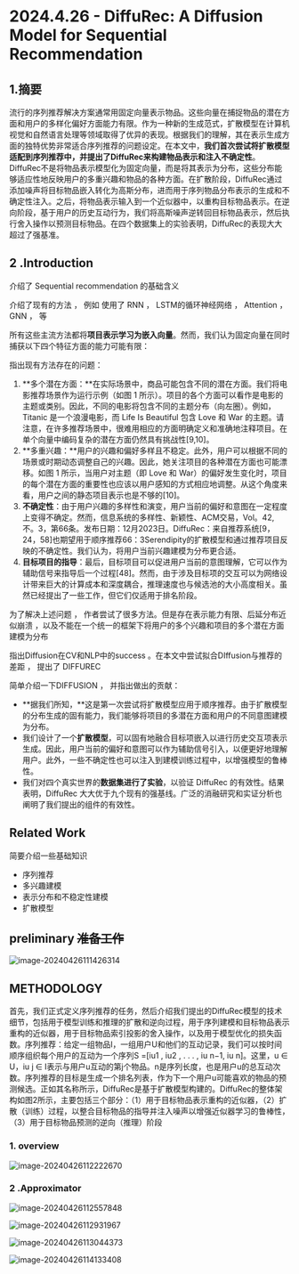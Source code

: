 # 2024.4.26 - DiffuRec: A Diffusion Model for Sequential Recommendation

## 1.摘要

流行的序列推荐解决方案通常用固定向量表示物品。这些向量在捕捉物品的潜在方面和用户的多样化偏好方面能力有限。作为一种新的生成范式，扩散模型在计算机视觉和自然语言处理等领域取得了优异的表现。根据我们的理解，其在表示生成方面的独特优势非常适合序列推荐的问题设定。在本文中，**我们首次尝试将扩散模型适配到序列推荐中，**并提出了**DiffuRec来构建物品表示和注入不确定性**。DiffuRec不是将物品表示模型化为固定向量，而是将其表示为分布，这些分布能够适应性地反映用户的多重兴趣和物品的各种方面。在扩散阶段，DiffuRec通过添加噪声将目标物品嵌入转化为高斯分布，进而用于序列物品分布表示的生成和不确定性注入。之后，将物品表示输入到一个近似器中，以重构目标物品表示。在逆向阶段，基于用户的历史互动行为，我们将高斯噪声逆转回目标物品表示，然后执行舍入操作以预测目标物品。在四个数据集上的实验表明，DiffuRec的表现大大超过了强基准。

## 2 .Introduction

介绍了 Sequential recommendation  的基础含义

介绍了现有的方法 ， 例如 使用了 RNN ， LSTM的循环神经网络 ， Attention  ， GNN ， 等

所有这些主流方法都将**项目表示学习为嵌入向量**。然而，我们认为固定向量在同时捕获以下四个特征方面的能力可能有限：

指出现有方法存在的问题：

1. **多个潜在方面：**在实际场景中，商品可能包含不同的潜在方面。我们将电影推荐场景作为运行示例（如图 1 所示）。项目的各个方面可以看作是电影的主题或类别。因此，不同的电影将包含不同的主题分布（向左圈）。例如，Titanic 是一个浪漫电影，而 Life Is Beautiful 包含 Love 和 War 的主题。请注意，在许多推荐场景中，很难用相应的方面明确定义和准确地注释项目。在单个向量中编码复杂的潜在方面仍然具有挑战性[9,10]。
2. **多重兴趣：**用户的兴趣和偏好多样且不稳定。此外，用户可以根据不同的场景或时期动态调整自己的兴趣。因此，她关注项目的各种潜在方面也可能漂移。如图 1 所示，当用户对主题（即 Love 和 War）的偏好发生变化时，项目的每个潜在方面的重要性也应该以用户感知的方式相应地调整。从这个角度来看，用户之间的静态项目表示也是不够的[10]。
3. **不确定性**：由于用户兴趣的多样性和演变，用户当前的偏好和意图在一定程度上变得不确定。然而，信息系统的多样性、新颖性、ACM交易，Vol。42, 不。3，第66条。发布日期：12月2023日。DiffuRec：来自推荐系统[9，24，58]也期望用于顺序推荐66：3Serendipity的扩散模型和通过推荐项目反映的不确定性。我们认为，将用户当前兴趣建模为分布更合适。
4. **目标项目的指导**：最后，目标项目可以促进用户当前的意图理解，它可以作为辅助信号来指导后一个过程[48]。然而，由于涉及目标项的交互可以为网络设计带来巨大的计算成本和深度耦合，推理速度也与候选池的大小高度相关。虽然已经提出了一些工作，但它们仅适用于排名阶段。

为了解决上述问题 ， 作者尝试了很多方法。但是存在表示能力有限、后延分布近似崩溃 ，以及不能在一个统一的框架下将用户的多个兴趣和项目的多个潜在方面建模为分布

指出Diffusion在CV和NLP中的success 。在本文中尝试拟合DIffusion与推荐的差距 ， 提出了 DIFFUREC

简单介绍一下DIFFUSION  ， 并指出做出的贡献：

- **据我们所知，**这是第一次尝试将扩散模型应用于顺序推荐。由于扩散模型的分布生成的固有能力，我们能够将项目的多潜在方面和用户的不同意图建模为分布。
- 我们设计了一个**扩散模型**，可以固有地融合目标项嵌入以进行历史交互项表示生成。因此，用户当前的偏好和意图可以作为辅助信号引入，以便更好地理解用户。此外，一些不确定性也可以注入到建模训练过程中，以增强模型的鲁棒性。
- 我们对四个真实世界的**数据集进行了实验**，以验证 DiffuRec 的有效性。结果表明，DiffuRec 大大优于九个现有的强基线。广泛的消融研究和实证分析也阐明了我们提出的组件的有效性。

## Related Work

简要介绍一些基础知识

- 序列推荐
- 多兴趣建模
- 表示分布和不稳定性建模
- 扩散模型

## preliminary  ~~准备工作~~





![image-20240426111426314](C:\Users\杜冠辰\AppData\Roaming\Typora\typora-user-images\image-20240426111426314.png)

## METHODOLOGY

首先，我们正式定义序列推荐的任务，然后介绍我们提出的DiffuRec模型的技术细节，包括用于模型训练和推理的扩散和逆向过程，用于序列建模和目标物品表示重构的近似器，用于目标物品索引投影的舍入操作，以及用于模型优化的损失函数。序列推荐：给定一组物品I，一组用户U和他们的互动记录，我们可以按时间顺序组织每个用户的互动为一个序列S =[iu1 , iu2 , . . . , iu n−1, iu n]。这里，u ∈ U，iu j ∈ I表示与用户u互动的第j个物品。n是序列长度，也是用户u的总互动次数。序列推荐的目标是生成一个排名列表，作为下一个用户u可能喜欢的物品的预测候选。正如其名称所示，DiffuRec是基于扩散模型构建的。DiffuRec的整体架构如图2所示，主要包括三个部分：（1）用于目标物品表示重构的近似器，（2）扩散（训练）过程，以整合目标物品的指导并注入噪声以增强近似器学习的鲁棒性，（3）用于目标物品预测的逆向（推理）阶段

### 1. overview

![image-20240426112222670](C:\Users\杜冠辰\AppData\Roaming\Typora\typora-user-images\image-20240426112222670.png)

### 2 .Approximator

![image-20240426112557848](C:\Users\杜冠辰\AppData\Roaming\Typora\typora-user-images\image-20240426112557848.png)

![image-20240426112931967](C:\Users\杜冠辰\AppData\Roaming\Typora\typora-user-images\image-20240426112931967.png)

![image-20240426113044373](C:\Users\杜冠辰\AppData\Roaming\Typora\typora-user-images\image-20240426113044373.png)

![image-20240426114133408](C:\Users\杜冠辰\AppData\Roaming\Typora\typora-user-images\image-20240426114133408.png)